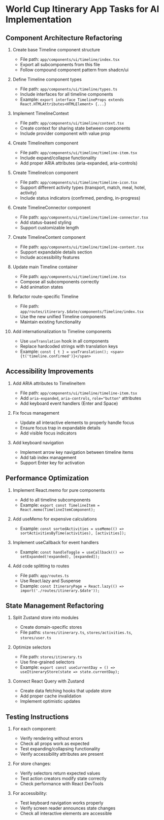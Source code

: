 # World Cup Itinerary App Tasks for AI Implementation

## Component Architecture Refactoring

1. Create base Timeline component structure
   - File path: `app/components/ui/timeline/index.tsx`
   - Export all subcomponents from this file
   - Follow compound component pattern from shadcn/ui

2. Define Timeline component types
   - File path: `app/components/ui/timeline/types.ts`
   - Include interfaces for all timeline components
   - Example: `export interface TimelineProps extends React.HTMLAttributes<HTMLElement> {...}`

3. Implement TimelineContext
   - File path: `app/components/ui/timeline/context.tsx`
   - Create context for sharing state between components
   - Include provider component with value prop

4. Create TimelineItem component
   - File path: `app/components/ui/timeline/timeline-item.tsx`
   - Include expand/collapse functionality
   - Add proper ARIA attributes (aria-expanded, aria-controls)

5. Create TimelineIcon component
   - File path: `app/components/ui/timeline/timeline-icon.tsx`
   - Support different activity types (transport, match, meal, hotel, activity)
   - Include status indicators (confirmed, pending, in-progress)

6. Create TimelineConnector component
   - File path: `app/components/ui/timeline/timeline-connector.tsx`
   - Add status-based styling
   - Support customizable length

7. Create TimelineContent component
   - File path: `app/components/ui/timeline/timeline-content.tsx`
   - Support expandable details section
   - Include accessibility features

8. Update main Timeline container
   - File path: `app/components/ui/timeline/timeline.tsx`
   - Compose all subcomponents correctly
   - Add animation states

9. Refactor route-specific Timeline
   - File path: `app/routes/itinerary.$date/components/Timeline/index.tsx`
   - Use the new unified Timeline components
   - Maintain existing functionality

10. Add internationalization to Timeline components
    - Use `useTranslation` hook in all components
    - Replace hardcoded strings with translation keys
    - Example: `const { t } = useTranslation(); <span>{t('timeline.confirmed')}</span>`

## Accessibility Improvements

1. Add ARIA attributes to TimelineItem
   - File path: `app/components/ui/timeline/timeline-item.tsx`
   - Add `aria-expanded`, `aria-controls`, `role="button"` attributes
   - Add keyboard event handlers (Enter and Space)

2. Fix focus management
   - Update all interactive elements to properly handle focus
   - Ensure focus trap in expandable details
   - Add visible focus indicators

3. Add keyboard navigation
   - Implement arrow key navigation between timeline items
   - Add tab index management
   - Support Enter key for activation

## Performance Optimization

1. Implement React.memo for pure components
   - Add to all timeline subcomponents
   - Example: `export const TimelineItem = React.memo(TimelineItemComponent);`

2. Add useMemo for expensive calculations
   - Example: `const sortedActivities = useMemo(() => sortActivitiesByTime(activities), [activities]);`

3. Implement useCallback for event handlers
   - Example: `const handleToggle = useCallback(() => setExpanded(!expanded), [expanded]);`

4. Add code splitting to routes
   - File path: `app/routes.ts`
   - Use React.lazy and Suspense
   - Example: `const ItineraryPage = React.lazy(() => import('./routes/itinerary.$date'));`

## State Management Refactoring

1. Split Zustand store into modules
   - Create domain-specific stores
   - File paths: `stores/itinerary.ts`, `stores/activities.ts`, `stores/user.ts`

2. Optimize selectors
   - File path: `stores/itinerary.ts`
   - Use fine-grained selectors
   - Example: `export const useCurrentDay = () => useItineraryStore(state => state.currentDay);`

3. Connect React Query with Zustand
   - Create data fetching hooks that update store
   - Add proper cache invalidation
   - Implement optimistic updates

## Testing Instructions

1. For each component:
   - Verify rendering without errors
   - Check all props work as expected
   - Test expanding/collapsing functionality
   - Verify accessibility attributes are present

2. For store changes:
   - Verify selectors return expected values
   - Test action creators modify state correctly
   - Check performance with React DevTools

3. For accessibility:
   - Test keyboard navigation works properly
   - Verify screen reader announces state changes
   - Check all interactive elements are accessible